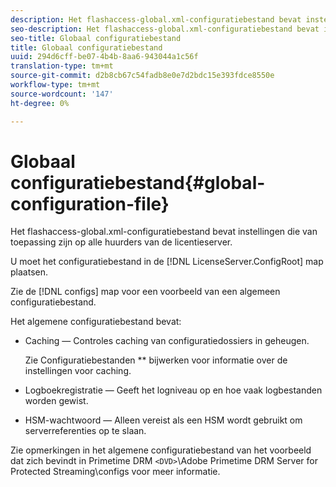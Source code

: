 ```yaml
---
description: Het flashaccess-global.xml-configuratiebestand bevat instellingen die van toepassing zijn op alle huurders van de licentieserver.
seo-description: Het flashaccess-global.xml-configuratiebestand bevat instellingen die van toepassing zijn op alle huurders van de licentieserver.
seo-title: Globaal configuratiebestand
title: Globaal configuratiebestand
uuid: 294d6cff-be07-4b4b-8aa6-943044a1c56f
translation-type: tm+mt
source-git-commit: d2b8cb67c54fadb8e0e7d2bdc15e393fdce8550e
workflow-type: tm+mt
source-wordcount: '147'
ht-degree: 0%

---
```



# Globaal configuratiebestand{#global-configuration-file}

Het flashaccess-global.xml-configuratiebestand bevat instellingen die van toepassing zijn op alle huurders van de licentieserver.

U moet het configuratiebestand in de [!DNL LicenseServer.ConfigRoot] map plaatsen.

Zie de [!DNL configs] map voor een voorbeeld van een algemeen configuratiebestand.

Het algemene configuratiebestand bevat:

* Caching — Controles caching van configuratiedossiers in geheugen.

   Zie Configuratiebestanden ** bijwerken voor informatie over de instellingen voor caching.
* Logboekregistratie — Geeft het logniveau op en hoe vaak logbestanden worden gewist.
* HSM-wachtwoord — Alleen vereist als een HSM wordt gebruikt om serverreferenties op te slaan.

Zie opmerkingen in het algemene configuratiebestand van het voorbeeld dat zich bevindt in Primetime DRM `<DVD>`\Adobe Primetime DRM Server for Protected Streaming\configs voor meer informatie.
